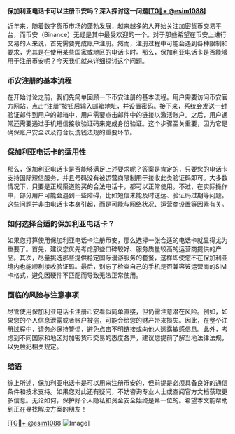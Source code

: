 **保加利亚电话卡可以注册币安吗？深入探讨这一问题[[TG💪+ @esim1088](https://t.me/s/esim1088)]**

近年来，随着数字货币市场的蓬勃发展，越来越多的人开始关注加密货币交易平台，而币安（Binance）无疑是其中最受欢迎的一个。对于那些希望在币安上进行交易的人来说，首先需要完成账户注册。然而，注册过程中可能会遇到各种限制和要求，尤其是在使用某些国家或地区的电话卡时。那么，保加利亚电话卡是否能够用于注册币安呢？今天我们就来详细探讨这个问题。

### 币安注册的基本流程

在开始讨论之前，我们先简单回顾一下币安注册的基本流程。用户需要访问币安官方网站，点击“注册”按钮后输入邮箱地址，并设置密码。接下来，系统会发送一封验证邮件到用户的邮箱中，用户需要点击邮件中的链接以激活账户。之后，用户通常还需要通过手机短信接收验证码来完成身份验证。这个步骤至关重要，因为它是确保账户安全以及符合反洗钱法规的重要环节。

### 保加利亚电话卡的适用性

那么，保加利亚电话卡是否能够满足上述要求呢？答案是肯定的，只要您的电话卡支持国际短信服务，并且号码没有被运营商限制用于接收此类验证码即可。大多数情况下，只要是正规渠道购买的合法电话卡，都可以正常使用。不过，在实际操作中，部分用户可能会遇到一些障碍，比如短信未能及时送达、验证码过期等问题。这些问题并非由电话卡本身引起，而是可能与网络状况、运营商设置等因素有关。

### 如何选择合适的保加利亚电话卡？

如果您打算使用保加利亚电话卡注册币安，那么选择一张合适的电话卡就显得尤为重要了。首先，建议您优先考虑那些口碑较好、服务质量较高的运营商提供的产品。其次，尽量挑选那些提供稳定国际漫游服务的套餐，这样即使您不在保加利亚境内也能顺利接收验证码。最后，别忘了检查自己的手机是否兼容该运营商的SIM卡格式，避免因硬件不匹配而导致无法正常使用。

### 面临的风险与注意事项

尽管使用保加利亚电话卡注册币安看似简单直接，但仍需注意潜在风险。例如，如果您的个人信息泄露或者账户被盗，可能会给您的财产带来损失。因此，在整个注册过程中，请务必保持警惕，避免点击不明链接或向他人透露敏感信息。此外，考虑到不同国家和地区对加密货币交易的态度各异，建议您提前了解当地法律法规，以免触犯相关规定。

### 结语

综上所述，保加利亚电话卡是可以用来注册币安的，但前提是必须具备良好的通信条件和技术支持。如果您对此还有疑问，不妨咨询专业人士或查阅官方文档获取更多信息。无论如何，保护好个人隐私和资金安全始终是第一位的。希望本文能帮助到正在寻找解决方案的朋友！

[[TG💪+ @esim1088](https://t.me/s/esim1088) ![Image](https://i.postimg.cc/4NQfJmqS/Snipaste-2025-05-13-00-14-12.png)]